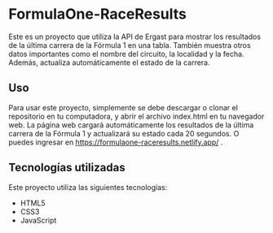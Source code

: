 # FormulaOne-RaceResults
Este es un proyecto que utiliza la API de Ergast para mostrar los resultados de la última carrera de la Fórmula 1 en una tabla.
También muestra otros datos importantes como el nombre del circuito, la localidad y la fecha. Además, actualiza automáticamente el estado de la carrera.

## Uso
Para usar este proyecto, simplemente se debe descargar o clonar el repositorio en tu computadora, y abrir el archivo index.html en tu navegador web. La página web cargará automáticamente los resultados de la última carrera de la Fórmula 1 y actualizará su estado cada 20 segundos.
O puedes ingresar en https://formulaone-raceresults.netlify.app/ .

## Tecnologías utilizadas
Este proyecto utiliza las siguientes tecnologías:

- HTML5
- CSS3
- JavaScript

